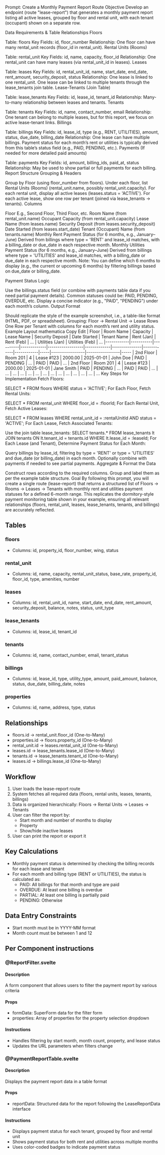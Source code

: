 Prompt: Create a Monthly Payment Report Route
Objective
Develop an endpoint (route "lease-report") that generates a monthly payment report listing all active leases, grouped by floor and rental unit, with each tenant (occupant) shown on a separate row.

Data Requirements & Table Relationships
Floors

Table: floors
Key Fields: id, floor_number
Relationship:
One floor can have many rental_unit records (floor_id in rental_unit).
Rental Units (Rooms)

Table: rental_unit
Key Fields: id, name, capacity, floor_id
Relationship:
One rental_unit can have many leases (via rental_unit_id in leases).
Leases

Table: leases
Key Fields: id, rental_unit_id, name, start_date, end_date, rent_amount, security_deposit, status
Relationship:
One lease is linked to one rental_unit.
One lease can be linked to multiple tenants through the lease_tenants join table.
Lease-Tenants (Join Table)

Table: lease_tenants
Key Fields: id, lease_id, tenant_id
Relationship:
Many-to-many relationship between leases and tenants.
Tenants

Table: tenants
Key Fields: id, name, contact_number, email
Relationship:
One tenant can belong to multiple leases, but for this report, we focus on active lease-tenant links.
Billings

Table: billings
Key Fields: id, lease_id, type (e.g., RENT, UTILITIES), amount, status, due_date, billing_date
Relationship:
One lease can have multiple billings.
Payment status for each month’s rent or utilities is typically derived from this table’s status field (e.g., PAID, PENDING, etc.).
Payments (If needed for more detailed paid amounts)

Table: payments
Key Fields: id, amount, billing_ids, paid_at, status
Relationship:
May be used to show partial or full payments for each billing.
Report Structure
Grouping & Headers

Group by Floor (using floor_number from floors).
Under each floor, list Rental Units (Rooms) (rental_unit.name, possibly rental_unit.capacity).
For each rental unit, display all active leases (leases.status = 'ACTIVE').
For each active lease, show one row per tenant (joined via lease_tenants → tenants).
Columns

Floor
E.g., Second Floor, Third Floor, etc.
Room Name (from rental_unit.name)
Occupant Capacity (from rental_unit.capacity)
Lease Name (from leases.name)
Security Deposit (from leases.security_deposit)
Date Started (from leases.start_date)
Tenant (Occupant) Name (from tenants.name)
Monthly Rent Payment Status (for 6 months, e.g., January–June)
Derived from billings where type = 'RENT' and lease_id matches, with a billing_date or due_date in each respective month.
Monthly Utilities Payment Status (for 6 months, e.g., January–June)
Derived from billings where type = 'UTILITIES' and lease_id matches, with a billing_date or due_date in each respective month.
Note: You can define which 6 months to display (e.g., the current or upcoming 6 months) by filtering billings based on due_date or billing_date.

Payment Status Logic

Use the billings.status field (or combine with payments table data if you need partial payment details).
Common statuses could be: PAID, PENDING, OVERDUE, etc.
Display a concise indicator (e.g., "PAID", "PENDING") under each month’s column.
Output Format

Should replicate the style of the example screenshot, i.e., a table-like format (HTML, PDF, or spreadsheet).
Grouping: Floor → Rental Unit → Lease Rows
One Row per Tenant with columns for each month’s rent and utility status.
Example Layout
mathematica
Copy
Edit
| Floor       | Room Name | Capacity | Lease Name  | Security Deposit | Date Started | Tenant Name   | Rent (Jan) | Rent (Feb) | ... | Utilities (Jan) | Utilities (Feb) | ...
|------------|-----------|----------|-------------|------------------|-------------|---------------|------------|------------|-----|-----------------|-----------------|-----
| 2nd Floor  | Room 201  | 4        | Lease #123  | 2000.00          | 2025-01-01  | John Doe      | PAID       | PENDING    | ... | PAID            | PAID            | ...
| 2nd Floor  | Room 201  | 4        | Lease #123  | 2000.00          | 2025-01-01  | Jane Smith    | PAID       | PENDING    | ... | PAID            | PAID            | ...
| ...        | ...       | ...      | ...         | ...              | ...         | ...           | ...        | ...        | ... | ...             | ...             | ...
Key Steps for Implementation
Fetch Floors:

SELECT * FROM floors WHERE status = 'ACTIVE';
For Each Floor, Fetch Rental Units:

SELECT * FROM rental_unit WHERE floor_id = :floorId;
For Each Rental Unit, Fetch Active Leases:

SELECT * FROM leases WHERE rental_unit_id = :rentalUnitId AND status = 'ACTIVE';
For Each Lease, Fetch Associated Tenants:

Use the join table lease_tenants:
SELECT tenants.* FROM lease_tenants lt JOIN tenants ON lt.tenant_id = tenants.id WHERE lt.lease_id = :leaseId;
For Each Lease (and Tenant), Determine Payment Status for Each Month:

Query billings by lease_id, filtering by type = 'RENT' or type = 'UTILITIES' and due_date (or billing_date) in each month.
Optionally combine with payments if needed to see partial payments.
Aggregate & Format the Data

Construct rows according to the required columns.
Group and label them as per the example table structure.
Goal
By following this prompt, you will create a single route (lease-report) that returns a structured list of Floors → Rooms → Leases → Tenants with monthly rent and utilities payment statuses for a defined 6-month range. This replicates the dormitory-style payment monitoring table shown in your example, ensuring all relevant relationships (floors, rental_unit, leases, lease_tenants, tenants, and billings) are accurately reflected.

## Tables
### floors
- Columns: id, property_id, floor_number, wing, status
### rental_unit
- Columns: id, name, capacity, rental_unit_status, base_rate, property_id, floor_id, type, amenities, number
### leases
- Columns: id, rental_unit_id, name, start_date, end_date, rent_amount, security_deposit, balance, notes, status, unit_type
### lease_tenants
- Columns: id, lease_id, tenant_id
### tenants
- Columns: id, name, contact_number, email, tenant_status
### billings
- Columns: id, lease_id, type, utility_type, amount, paid_amount, balance, status, due_date, billing_date, notes
### properties
- Columns: id, name, address, type, status

## Relationships
- floors.id → rental_unit.floor_id (One-to-Many)
- properties.id → floors.property_id (One-to-Many)
- rental_unit.id → leases.rental_unit_id (One-to-Many)
- leases.id → lease_tenants.lease_id (One-to-Many)
- tenants.id → lease_tenants.tenant_id (One-to-Many)
- leases.id → billings.lease_id (One-to-Many)

## Workflow
1. User loads the lease-report route
2. System fetches all required data (floors, rental units, leases, tenants, billings)
3. Data is organized hierarchically: Floors → Rental Units → Leases → Tenants
4. User can filter the report by:
   - Start month and number of months to display
   - Property
   - Show/hide inactive leases
5. User can print the report or export it

## Key Calculations
- Monthly payment status is determined by checking the billing records for each lease and tenant
- For each month and billing type (RENT or UTILITIES), the status is calculated as:
  - PAID: All billings for that month and type are paid
  - OVERDUE: At least one billing is overdue
  - PARTIAL: At least one billing is partially paid
  - PENDING: Otherwise

## Data Entry Constraints
- Start month must be in YYYY-MM format
- Month count must be between 1 and 12

## Per Component instructions

### @ReportFilter.svelte
#### Description
A form component that allows users to filter the payment report by various criteria
#### Props
- formData: SuperForm data for the filter form
- properties: Array of properties for the property selection dropdown
#### Instructions
- Handles filtering by start month, month count, property, and lease status
- Updates the URL parameters when filters change

### @PaymentReportTable.svelte
#### Description
Displays the payment report data in a table format
#### Props
- reportData: Structured data for the report following the LeaseReportData interface
#### Instructions
- Displays payment status for each tenant, grouped by floor and rental unit
- Shows payment status for both rent and utilities across multiple months
- Uses color-coded badges to indicate payment status
